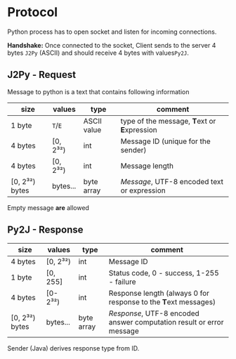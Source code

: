 
# Protocol

Python process has to open socket and listen for incoming connections.

**Handshake:**
Once connected to the socket, Client sends to the server 4 bytes `J2Py` (ASCII)
and should receive 4 bytes with values`Py2J`.


## J2Py - Request

Message to python is a text that contains following information

| size           | values   | type        | comment                                         |
|----------------|----------|-------------|-------------------------------------------------|
| 1 byte         | `T`/`E`  | ASCII value | type of the message, **T**ext or **E**xpression |
| 4 bytes        | [0, 2³²) | int         | Message ID (unique for the sender)              | 
| 4 bytes        | [0, 2³²) | int         | Message length                                  |
| [0, 2³²) bytes | bytes... | byte array  | _Message_, UTF-8 encoded text or expression     |

Empty message **are** allowed


## Py2J - Response

| size           | values   | type       | comment                                                              |
|----------------|----------|------------|----------------------------------------------------------------------|
| 4 bytes        | [0, 2³²) | int        | Message ID                                                           |
| 1 byte         | [0, 255] | int        | Status code, 0 - success, 1-255 - failure                            |
| 4 bytes        | [0-2³²)  | int        | Response length (always 0 for response to the **T**ext messages)     |
| [0, 2³²) bytes | bytes... | byte array | _Response_, UTF-8 encoded answer computation result or error message |

Sender (Java) derives response type from ID.